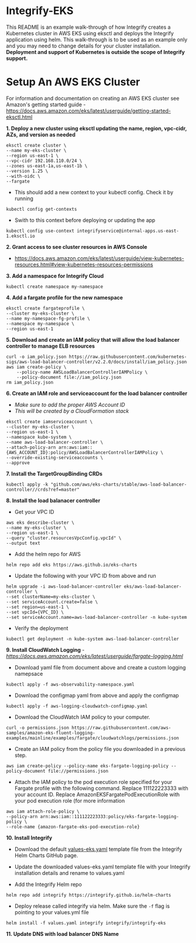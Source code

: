 # Integrify-EKS
This README is an example walk-through of how Integrify creates a Kubernetes cluster in AWS EKS using eksctl and deploys the Integrify application using helm. This walk-through is to be used as an example only and you may need to change details for your cluster installation. **Deployment and support of Kubernetes is outside the scope of Integrify support.** 

# Setup An AWS EKS Cluster
For information and documentation on creating an AWS EKS cluster see Amazon's getting started guide - https://docs.aws.amazon.com/eks/latest/userguide/getting-started-eksctl.html

**1. Deploy a new cluster using eksctl updating the name, region, vpc-cidr, AZs, and version as needed**
```
eksctl create cluster \
--name my-eks-cluster \
--region us-east-1 \
--vpc-cidr 192.168.110.0/24 \
--zones us-east-1a,us-east-1b \
--version 1.25 \
--with-oidc \
--fargate
```

- This should add a new context to your kubectl config. Check it by running
```
kubectl config get-contexts
```

- Swith to this context before deploying or updating the app
```
kubectl config use-context integrifyservice@internal-apps.us-east-1.eksctl.io
```

**2. Grant access to see cluster resources in AWS Console**
- https://docs.aws.amazon.com/eks/latest/userguide/view-kubernetes-resources.html#view-kubernetes-resources-permissions


 
**3. Add a namespace for Integrify Cloud**
```
kubectl create namespace my-namespace
```

**4. Add a fargate profile for the new namespace**
```
eksctl create fargateprofile \
--cluster my-eks-cluster \
--name my-namespace-fg-profile \
--namespace my-namespace \
--region us-east-1
```

**5. Download and create an IAM policy that will allow the load balancer controller to manage ELB resources**
```
curl -o iam_policy.json https://raw.githubusercontent.com/kubernetes-sigs/aws-load-balancer-controller/v2.2.0/docs/install/iam_policy.json
aws iam create-policy \
    --policy-name AWSLoadBalancerControllerIAMPolicy \
    --policy-document file://iam_policy.json
rm iam_policy.json
```

**6. Create an IAM role and serviceaccount for the load balancer controller**
- *Make sure to add the proper AWS Account ID*
- *This will be created by a CloudFormation stack*
```
eksctl create iamserviceaccount \
--cluster my-eks-cluster \
--region us-east-1 \
--namespace kube-system \
--name aws-load-balancer-controller \
--attach-policy-arn arn:aws:iam::{AWS_ACCOUNT_ID}:policy/AWSLoadBalancerControllerIAMPolicy \
--override-existing-serviceaccounts \
--approve
```

**7. Install the TargetGroupBinding CRDs**
```
kubectl apply -k "github.com/aws/eks-charts/stable/aws-load-balancer-controller//crds?ref=master"
```

**8. Install the load balanacer controller**

* Get your VPC ID
```
aws eks describe-cluster \
--name my-eks-cluster \
--region us-east-1 \
--query "cluster.resourcesVpcConfig.vpcId" \
--output text
```

* Add the helm repo for AWS
```
helm repo add eks https://aws.github.io/eks-charts
```
* Update the following with your VPC ID from above and run
```
helm upgrade -i aws-load-balancer-controller eks/aws-load-balancer-controller \
--set clusterName=my-eks-cluster \
--set serviceAccount.create=false \
--set region=us-east-1 \
--set vpcId={VPC_ID} \
--set serviceAccount.name=aws-load-balancer-controller -n kube-system
```
* Verify the deployment
```
kubectl get deployment -n kube-system aws-load-balancer-controller
```

**9. Install CloudWatch Logging** - *https://docs.aws.amazon.com/eks/latest/userguide/fargate-logging.html*

- Download yaml file from document above and create a custom logging namepsace
```
kubectl apply -f aws-observability-namespace.yaml
```

- Download the configmap yaml from above and apply the configmap

```
kubectl apply -f aws-logging-cloudwatch-configmap.yaml
```

- Download the CloudWatch IAM policy to your computer.
```
curl -o permissions.json https://raw.githubusercontent.com/aws-samples/amazon-eks-fluent-logging-examples/mainline/examples/fargate/cloudwatchlogs/permissions.json
```

- Create an IAM policy from the policy file you downloaded in a previous step.
```
aws iam create-policy --policy-name eks-fargate-logging-policy --policy-document file://permissions.json
```
- Attach the IAM policy to the pod execution role specified for your Fargate profile with the following command. Replace 111122223333 with your account ID. Replace AmazonEKSFargatePodExecutionRole with your pod execution role (for more information

```
aws iam attach-role-policy \
--policy-arn arn:aws:iam::111122223333:policy/eks-fargate-logging-policy \
--role-name {amazon-fargate-eks-pod-execution-role}
```

**10. Install Integrify**

- Download the default [values-eks.yaml](https://github.com/Integrify/helm-charts/blob/main/values-eks.yaml) template file from the Integrify Helm Charts GitHub page.

- Update the downloaded values-eks.yaml template file with your Integrify installation details and rename to values.yaml

- Add the Integrify Helm repo
```
helm repo add integrify https://integrify.github.io/helm-charts
```

- Deploy release called integrify via helm. Make sure the `-f` flag is pointing to your values.yml file
```
helm install -f values.yaml integrify integrify/integrify-eks
```

**11. Update DNS with load balancer DNS Name**
